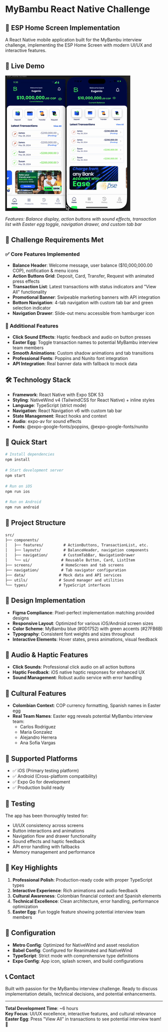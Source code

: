 # MyBambu React Native Challenge

## 📱 ESP Home Screen Implementation

A React Native mobile application built for the MyBambu interview challenge, implementing the ESP Home Screen with modern UI/UX and interactive features.

## 📱 Live Demo

![MyBambu App Demo](assets/demo.gif)

*Features: Balance display, action buttons with sound effects, transaction list with Easter egg toggle, navigation drawer, and custom tab bar*

## 🎯 Challenge Requirements Met

### ✅ Core Features Implemented
- **Balance Header**: Welcome message, user balance ($10,000,000.00 COP), notification & menu icons
- **Action Buttons Grid**: Deposit, Card, Transfer, Request with animated press effects
- **Transaction List**: Latest transactions with status indicators and "View All" functionality
- **Promotional Banner**: Swipeable marketing banners with API integration
- **Bottom Navigation**: 4-tab navigation with custom tab bar and green selection indicator
- **Navigation Drawer**: Slide-out menu accessible from hamburger icon

### 🌟 Additional Features
- **Click Sound Effects**: Haptic feedback and audio on button presses
- **Easter Egg**: Toggle transaction names to potential MyBambu interview team members
- **Smooth Animations**: Custom shadow animations and tab transitions
- **Professional Fonts**: Poppins and Nunito font integration
- **API Integration**: Real banner data with fallback to mock data

## 🛠️ Technology Stack

- **Framework**: React Native with Expo SDK 53
- **Styling**: NativeWind v4 (TailwindCSS for React Native) + inline styles
- **Language**: TypeScript (strict mode)
- **Navigation**: React Navigation v6 with custom tab bar
- **State Management**: React hooks and context
- **Audio**: expo-av for sound effects
- **Fonts**: @expo-google-fonts/poppins, @expo-google-fonts/nunito

## 🚀 Quick Start

```bash
# Install dependencies
npm install

# Start development server
npm start

# Run on iOS
npm run ios

# Run on Android
npm run android
```

## 📁 Project Structure

```
src/
├── components/
│   ├── features/         # ActionButtons, TransactionList, etc.
│   ├── layouts/          # BalanceHeader, navigation components
│   ├── navigation/       # CustomTabBar, NavigationDrawer
│   └── ui/              # Reusable Button, Card, ListItem
├── screens/             # HomeScreen and tab screens
├── navigation/          # Tab navigator configuration
├── data/               # Mock data and API services
├── utils/              # Sound manager and utilities
└── types/              # TypeScript interfaces
```

## 🎨 Design Implementation

- **Figma Compliance**: Pixel-perfect implementation matching provided designs
- **Responsive Layout**: Optimized for various iOS/Android screen sizes  
- **Color Scheme**: MyBambu blue (#0D1752) with green accents (#27FB6B)
- **Typography**: Consistent font weights and sizes throughout
- **Interactive Elements**: Hover states, press animations, visual feedback

## 🎵 Audio & Haptic Features

- **Click Sounds**: Professional click audio on all action buttons
- **Haptic Feedback**: iOS native haptic responses for enhanced UX
- **Sound Management**: Robust audio service with error handling

## 🌮 Cultural Features

- **Colombian Context**: COP currency formatting, Spanish names in Easter egg
- **Real Team Names**: Easter egg reveals potential MyBambu interview team:
  - Carlos Rodriguez
  - Maria Gonzalez  
  - Alejandro Herrera
  - Ana Sofia Vargas

## 📱 Supported Platforms

- ✅ iOS (Primary testing platform)
- ✅ Android (Cross-platform compatibility)
- ✅ Expo Go for development
- ✅ Production build ready

## 🧪 Testing

The app has been thoroughly tested for:
- UI/UX consistency across screens
- Button interactions and animations
- Navigation flow and drawer functionality
- Sound effects and haptic feedback
- API error handling with fallbacks
- Memory management and performance

## 🎯 Key Highlights

1. **Professional Polish**: Production-ready code with proper TypeScript types
2. **Interactive Experience**: Rich animations and audio feedback
3. **Cultural Awareness**: Colombian financial context and Spanish elements
4. **Technical Excellence**: Clean architecture, error handling, performance optimization
5. **Easter Egg**: Fun toggle feature showing potential interview team members

## 🔧 Configuration

- **Metro Config**: Optimized for NativeWind and asset resolution
- **Babel Config**: Configured for Reanimated and NativeWind
- **TypeScript**: Strict mode with comprehensive type definitions
- **Expo Config**: App icon, splash screen, and build configurations

## 📞 Contact

Built with passion for the MyBambu interview challenge. Ready to discuss implementation details, technical decisions, and potential enhancements.

---

**Total Development Time**: ~6 hours  
**Key Focus**: UI/UX excellence, interactive features, and cultural relevance  
**Easter Egg**: Press "View All" in transactions to see potential interview team! 🥚